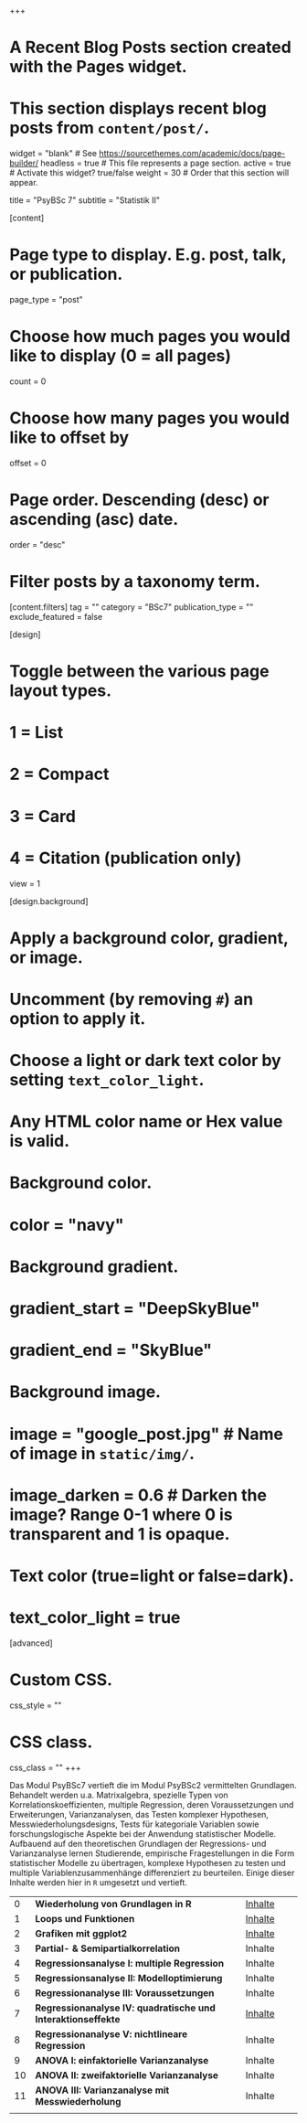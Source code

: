 +++
# A Recent Blog Posts section created with the Pages widget.
# This section displays recent blog posts from `content/post/`.

widget = "blank"  # See https://sourcethemes.com/academic/docs/page-builder/
headless = true  # This file represents a page section.
active = true  # Activate this widget? true/false
weight = 30  # Order that this section will appear.

title = "PsyBSc 7"
subtitle = "Statistik II"

[content]
  # Page type to display. E.g. post, talk, or publication.
  page_type = "post"

  # Choose how much pages you would like to display (0 = all pages)
  count = 0

  # Choose how many pages you would like to offset by
  offset = 0

  # Page order. Descending (desc) or ascending (asc) date.
  order = "desc"

  # Filter posts by a taxonomy term.
  [content.filters]
    tag = ""
    category = "BSc7"
    publication_type = ""
    exclude_featured = false

[design]
  # Toggle between the various page layout types.
  #   1 = List
  #   2 = Compact
  #   3 = Card
  #   4 = Citation (publication only)
  view = 1

[design.background]
  # Apply a background color, gradient, or image.
  #   Uncomment (by removing `#`) an option to apply it.
  #   Choose a light or dark text color by setting `text_color_light`.
  #   Any HTML color name or Hex value is valid.

  # Background color.
  # color = "navy"

  # Background gradient.
  # gradient_start = "DeepSkyBlue"
  # gradient_end = "SkyBlue"

  # Background image.
  # image = "google_post.jpg"  # Name of image in `static/img/`.
  # image_darken = 0.6  # Darken the image? Range 0-1 where 0 is transparent and 1 is opaque.

  # Text color (true=light or false=dark).
  # text_color_light = true  

[advanced]
 # Custom CSS.
 css_style = ""

 # CSS class.
 css_class = ""
+++

<a id="PsyBSc7"></a>
Das Modul PsyBSc7 vertieft die im Modul PsyBSc2 vermittelten Grundlagen. Behandelt werden u.a. Matrixalgebra, spezielle Typen von Korrelationskoeffizienten, multiple Regression, deren Voraussetzungen und Erweiterungen, Varianzanalysen, das Testen komplexer Hypothesen, Messwiederholungsdesigns, Tests für kategoriale Variablen sowie forschungslogische Aspekte bei der Anwendung statistischer Modelle. Aufbauend auf den theoretischen Grundlagen der Regressions- und Varianzanalyse lernen Studierende, empirische Fragestellungen in die Form statistischer Modelle zu übertragen, komplexe Hypothesen zu testen und multiple Variablenzusammenhänge differenziert zu beurteilen. Einige dieser Inhalte werden hier in `R` umgesetzt und vertieft.

|  |  |  |  |  |
| --- | --- | --- | --- | --- |
| 0 | **Wiederholung von Grundlagen in R** | [Inhalte](/post/wiederholung-grundlagen) |
| 1 | **Loops und Funktionen** | [Inhalte](/post/loops-und-funktionen) |
| 2 | **Grafiken mit ggplot2** | [Inhalte](/post/grafiken-mit-ggplot2) |
| 3 | **Partial- & Semipartialkorrelation** | Inhalte |
| 4 | **Regressionsanalyse I: multiple Regression** | Inhalte |
| 5 | **Regressionsanalyse II: Modelloptimierung** | Inhalte |
| 6 | **Regressionanalyse III: Voraussetzungen** | Inhalte |
| 7 | **Regressionanalyse IV: quadratische und Interaktionseffekte** | [Inhalte](/post/quadratische-und-moderierte-regression) |
| 8 | **Regressionanalyse V: nichtlineare Regression** | Inhalte |
| 9 | **ANOVA I: einfaktorielle Varianzanalyse** | Inhalte |
| 10 | **ANOVA II: zweifaktorielle Varianzanalyse** | Inhalte |
| 11 | **ANOVA III: Varianzanalyse mit Messwiederholung** | Inhalte |
| | |


